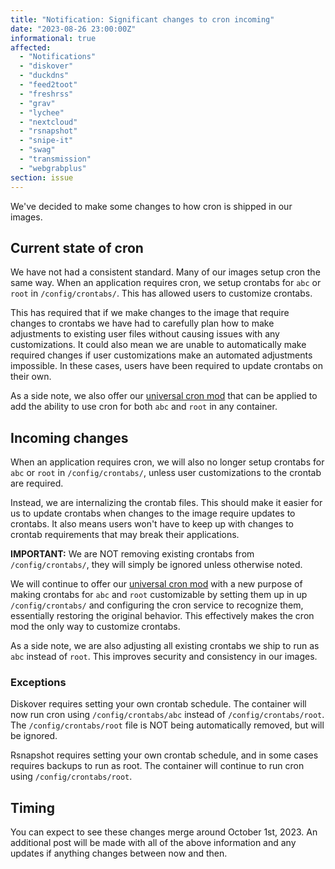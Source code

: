 ```yaml
---
title: "Notification: Significant changes to cron incoming"
date: "2023-08-26 23:00:00Z"
informational: true
affected:
  - "Notifications"
  - "diskover"
  - "duckdns"
  - "feed2toot"
  - "freshrss"
  - "grav"
  - "lychee"
  - "nextcloud"
  - "rsnapshot"
  - "snipe-it"
  - "swag"
  - "transmission"
  - "webgrabplus"
section: issue
---
```


We've decided to make some changes to how cron is shipped in our images.

## Current state of cron

We have not had a consistent standard. Many of our images setup cron the same way. When an application requires cron, we setup crontabs for `abc` or `root` in `/config/crontabs/`. This has allowed users to customize crontabs.

This has required that if we make changes to the image that require changes to crontabs we have had to carefully plan how to make adjustments to existing user files without causing issues with any customizations. It could also mean we are unable to automatically make required changes if user customizations make an automated adjustments impossible. In these cases, users have been required to update crontabs on their own.

As a side note, we also offer our [universal cron mod](https://github.com/linuxserver/docker-mods/tree/universal-cron) that can be applied to add the ability to use cron for both `abc` and `root` in any container.

## Incoming changes

When an application requires cron, we will also no longer setup crontabs for `abc` or `root` in `/config/crontabs/`, unless user customizations to the crontab are required.

Instead, we are internalizing the crontab files. This should make it easier for us to update crontabs when changes to the image require updates to crontabs. It also means users won't have to keep up with changes to crontab requirements that may break their applications.

**IMPORTANT:** We are NOT removing existing crontabs from `/config/crontabs/`, they will simply be ignored unless otherwise noted.

We will continue to offer our [universal cron mod](https://github.com/linuxserver/docker-mods/tree/universal-cron) with a new purpose of making crontabs for `abc` and `root` customizable by setting them up in up `/config/crontabs/` and configuring the cron service to recognize them, essentially restoring the original behavior. This effectively makes the cron mod the only way to customize crontabs.

As a side note, we are also adjusting all existing crontabs we ship to run as `abc` instead of `root`. This improves security and consistency in our images.

### Exceptions

Diskover requires setting your own crontab schedule. The container will now run cron using `/config/crontabs/abc` instead of `/config/crontabs/root`. The `/config/crontabs/root` file is NOT being automatically removed, but will be ignored.

Rsnapshot requires setting your own crontab schedule, and in some cases requires backups to run as root. The container will continue to run cron using `/config/crontabs/root`.

## Timing

You can expect to see these changes merge around October 1st, 2023. An additional post will be made with all of the above information and any updates if anything changes between now and then.
